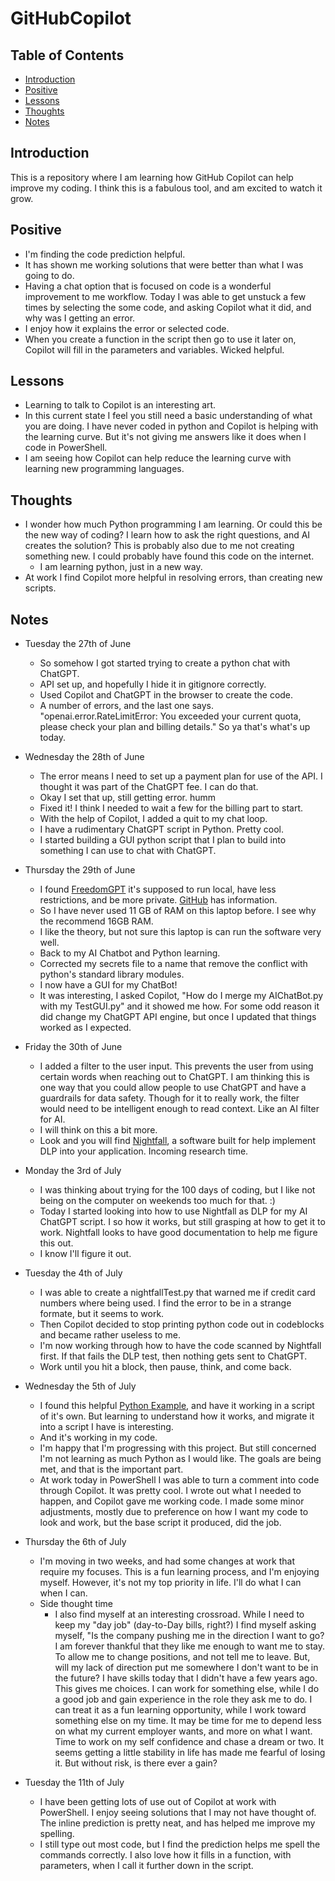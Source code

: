 # GitHubCopilot

<!-- In this repo I am learning how Github Copilot can help improve my coding. -->

## Table of Contents

- [Introduction](#introduction)
- [Positive](#Positive)
- [Lessons](#Lessons)
- [Thoughts](#Thoughts)
- [Notes](#notes)
  <!-- [Contributing](#contributing)
  - [Support](#support)
  - [License](#license) -->

## Introduction

This is a repository where I am learning how GitHub Copilot can help improve my coding. I think this is a fabulous tool, and am excited to watch it grow.

## Positive
- I'm finding the code prediction helpful.
- It has shown me working solutions that were better than what I was going to do.
- Having a chat option that is focused on code is a wonderful improvement to me workflow. Today I was able to get unstuck a few times by selecting the some code, and asking Copilot what it did, and why was I getting an error.
- I enjoy how it explains the error or selected code.
- When you create a function in the script then go to use it later on, Copilot will fill in the parameters and variables. Wicked helpful.

## Lessons
- Learning to talk to Copilot is an interesting art.
- In this current state I feel you still need a basic understanding of what you are doing. I have never coded in python and Copilot is helping with the learning curve. But it's not giving me answers like it does when I code in PowerShell.
- I am seeing how Copilot can help reduce the learning curve with learning new programming languages.

## Thoughts
  - I wonder how much Python programming I am learning. Or could this be the new way of coding? I learn how to ask the right questions, and AI creates the solution? This is probably also due to me not creating something new. I could probably have found this code on the internet.
    - I am learning python, just in a new way.
  - At work I find Copilot more helpful in resolving errors, than creating new scripts.

## Notes
- Tuesday the 27th of June
  - So somehow I got started trying to create a python chat with ChatGPT.
  - API set up, and hopefully I hide it in gitignore correctly.
  - Used Copilot and ChatGPT in the browser to create the code.
  - A number of errors, and the last one says. "openai.error.RateLimitError: You exceeded your current quota, please check your plan and billing details." So ya that's what's up today.

- Wednesday the 28th of June
  - The error means I need to set up a payment plan for use of the API. I thought it was part of the ChatGPT fee. I can do that.
  - Okay I set that up, still getting error. humm
  - Fixed it! I think I needed to wait a few for the billing part to start.
  - With the help of Copilot, I added a quit to my chat loop.
  - I have a rudimentary ChatGPT script in Python. Pretty cool.
  - I started building a GUI python script that I plan to build into something I can use to chat with ChatGPT.

- Thursday the 29th of June
  - I found <a href="https://freedomgpt.com/" target="_blank">FreedomGPT</a>
    it's supposed to run local, have less restrictions, and be more private. <a href="https://github.com/ohmplatform/FreedomGPT/" target="_blank">GitHub</a> has information.
  - So I have never used 11 GB of RAM on this laptop before. I see why the recommend 16GB RAM.
  - I like the theory, but not sure this laptop is can run the software very well.
  - Back to my AI Chatbot and Python learning.
  - Corrected my secrets file to a name that remove the conflict with python's standard library modules.
  - I now have a GUI for my ChatBot!
  - It was interesting, I asked Copilot, "How do I merge my AIChatBot.py with my TestGUI.py" and it showed me how. For some odd reason it did change my ChatGPT API engine, but once I updated that things worked as I expected.

- Friday the 30th of June
  - I added a filter to the user input. This prevents the user from using certain words when reaching out to ChatGPT. I am thinking this is one way that you could allow people to use ChatGPT and have a guardrails for data safety. Though for it to really work, the filter would need to be intelligent enough to read context. Like an AI filter for AI.
  - I will think on this a bit more.
  - Look and you will find [Nightfall](https://docs.nightfall.ai/), a software built for help implement DLP into your application. Incoming research time.

- Monday the 3rd of July
  - I was thinking about trying for the 100 days of coding, but I like not being on the computer on weekends too much for that. :)
  - Today I started looking into how to use Nightfall as DLP for my AI ChatGPT script. I so how it works, but still grasping at how to get it to work. Nightfall looks to have good documentation to help me figure this out.
  - I know I'll figure it out.

- Tuesday the 4th of July
  - I was able to create a nightfallTest.py that warned me if credit card numbers where being used. I find the error to be in a strange formate, but it seems to work.
  - Then Copilot decided to stop printing python code out in codeblocks and became rather useless to me.
  - I'm now working through how to have the code scanned by Nightfall first. If that fails the DLP test, then nothing gets sent to ChatGPT.
  - Work until you hit a block, then pause, think, and come back.
  
- Wednesday the 5th of July
  - I found this helpful [Python Example](https://www.nightfall.ai/blog/chatgpt-dlp-filtering-how-to-use-chatgpt-without-exposing-customer-data#python-example), and have it working in a script of it's own. But learning to understand how it works, and migrate it into a script I have is interesting.
  - And it's working in my code.
  - I'm happy that I'm progressing with this project. But still concerned I'm not learning as much Python as I would like. The goals are being met, and that is the important part.
  - At work today in PowerShell I was able to turn a comment into code through Copilot. It was pretty cool. I wrote out what I needed to happen, and Copilot gave me working code. I made some minor adjustments, mostly due to preference on how I want my code to look and work, but the base script it produced, did the job.

- Thursday the 6th of July
  - I'm moving in two weeks, and had some changes at work that require my focuses. This is a fun learning process, and I'm enjoying myself. However, it's not my top priority in life. I'll do what I can when I can.
  - Side thought time
    - I also find myself at an interesting crossroad. While I need to keep my "day job" (day-to-Day bills, right?) I find myself asking myself, "Is the company pushing me in the direction I want to go? I am forever thankful that they like me enough to want me to stay. To allow me to change positions, and not tell me to leave. But, will my lack of direction put me somewhere I don't want to be in the future? I have skills today that I didn't have a few years ago. This gives me choices. I can work for something else, while I do a good job and gain experience in the role they ask me to do. I can treat it as a fun learning opportunity, while I work toward something else on my time. It may be time for me to depend less on what my current employer wants, and more on what I want. Time to work on my self confidence and chase a dream or two. It seems getting a little stability in life has made me fearful of losing it. But without risk, is there ever a gain?

- Tuesday the 11th of July
  - I have been getting lots of use out of Copilot at work with PowerShell. I enjoy seeing solutions that I may not have thought of. The inline prediction is pretty neat, and has helped me improve my spelling.
  - I still type out most code, but I find the prediction helps me spell the commands correctly. I also love how it fills in a function, with parameters, when I call it further down in the script.
